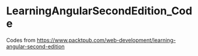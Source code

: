 # LearningAngularSecondEdition_Code

Codes from
https://www.packtpub.com/web-development/learning-angular-second-edition
